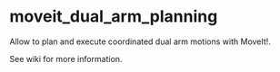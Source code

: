 # moveit_dual_arm_planning
Allow to plan and execute coordinated dual arm motions with MoveIt!.

See wiki for more information.
